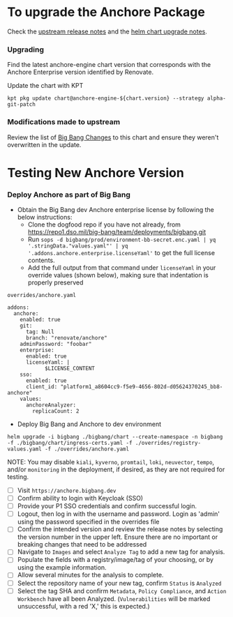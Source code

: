 # To upgrade the Anchore Package

Check the [upstream release notes](https://docs.anchore.com/current/docs/releasenotes/) and the [helm chart upgrade notes](https://github.com/anchore/anchore-charts/tree/main/stable/anchore-engine#upgrading-from-previous-chart-versions).

### Upgrading

Find the latest anchore-engine chart version that corresponds with the Anchore Enterprise version identified by Renovate.

Update the chart with KPT
```shell
kpt pkg update chart@anchore-engine-${chart.version} --strategy alpha-git-patch
```

### Modifications made to upstream
Review the list of [Big Bang Changes](https://repo1.dso.mil/big-bang/product/packages/anchore-enterprise/-/blob/main/docs/BBCHANGES.md) to this chart and ensure they weren't overwritten in the update.

# Testing New Anchore Version

### Deploy Anchore as part of Big Bang

- Obtain the Big Bang dev Anchore enterprise license by following the below instructions:
  - Clone the dogfood repo if you have not already, from https://repo1.dso.mil/big-bang/team/deployments/bigbang.git
  - Run `sops -d bigbang/prod/environment-bb-secret.enc.yaml | yq '.stringData."values.yaml"' | yq '.addons.anchore.enterprise.licenseYaml'` to get the full license contents.
  - Add the full output from that command under `licenseYaml` in your override values (shown below), making sure that indentation is properly preserved 

`overrides/anchore.yaml`
```
addons:
  anchore:
    enabled: true
    git:
      tag: Null
      branch: "renovate/anchore"
    adminPassword: "foobar"
    enterprise:
      enabled: true
      licenseYaml: |
            $LICENSE_CONTENT
    sso:
      enabled: true
      client_id: "platform1_a8604cc9-f5e9-4656-802d-d05624370245_bb8-anchore"
    values:
      anchoreAnalyzer:
        replicaCount: 2
```
- Deploy Big Bang and Anchore to dev environment
```
helm upgrade -i bigbang ./bigbang/chart --create-namespace -n bigbang -f ./bigbang/chart/ingress-certs.yaml -f ./overrides/registry-values.yaml -f ./overrides/anchore.yaml
```
NOTE: You may disable `kiali`, `kyverno`, `promtail`, `loki`, `neuvector`, `tempo`, and/or `monitoring` in the deployment, if desired, as they are not required for testing.

- [ ] Visit `https://anchore.bigbang.dev`
- [ ] Confirm ability to login with Keycloak (SSO)
- [ ] Provide your P1 SSO credentials and confirm successful login.
- [ ] Logout, then log in with the username and password. Login as 'admin' using the password specified in the overrides file
- [ ] Confirm the intended version and review the release notes by selecting the version number in the upper left. Ensure there are no important or breaking changes that need to be addressed
- [ ] Navigate to `Images` and select `Analyze Tag` to add a new tag for analysis.
- [ ] Populate the fields with a registry/image/tag of your choosing, or by using the example information.
- [ ] Allow several minutes for the analysis to complete.
- [ ] Select the repository name of your new tag, confirm `Status` is `Analyzed`
- [ ] Select the tag SHA and confirm `Metadata`, `Policy Compliance`, and `Action Workbench` have all been Analyzed. (`Vulnerabilities` will be marked unsuccessful, with a red 'X,' this is expected.)
